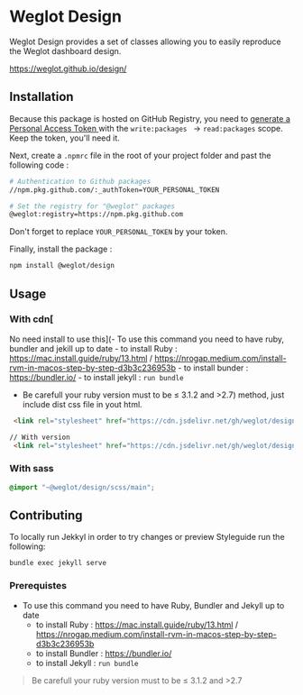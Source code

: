 # Weglot Design

Weglot Design provides a set of classes allowing you to easily reproduce the Weglot dashboard design.

https://weglot.github.io/design/

## Installation

Because this package is hosted on GitHub Registry, you need to [generate a Personal Access Token ](https://github.com/settings/tokens/new) with the `write:packages ` -> `read:packages` scope. Keep the token, you'll need it.

Next, create a `.npmrc` file in the root of your project folder and past the following code :

```bash
# Authentication to Github packages
//npm.pkg.github.com/:_authToken=YOUR_PERSONAL_TOKEN

# Set the registry for "@weglot" packages
@weglot:registry=https://npm.pkg.github.com
```
Don't forget to replace `YOUR_PERSONAL_TOKEN` by your token.

Finally, install the package :

```bash
npm install @weglot/design
```

## Usage

### With cdn[
No need install to use this](- To use this command you need to have ruby, bundler and jekill up to date
    - to install Ruby : https://mac.install.guide/ruby/13.html / https://nrogap.medium.com/install-rvm-in-macos-step-by-step-d3b3c236953b
    - to install bunder : https://bundler.io/
    - to install jekyll : `run bundle`
- Be carefull your ruby version must to be ≤ 3.1.2 and >2.7) method, just include dist css file in yout html.

```html
 <link rel="stylesheet" href="https://cdn.jsdelivr.net/gh/weglot/design/dist/css/main.css">

// With version
 <link rel="stylesheet" href="https://cdn.jsdelivr.net/gh/weglot/design@1.0.27/dist/css/main.css">
```

### With sass
```scss
@import "~@weglot/design/scss/main";
```


## Contributing

To locally run Jekkyl in order to try changes or preview Styleguide run the following:
```
bundle exec jekyll serve
```

### Prerequistes
- To use this command you need to have Ruby, Bundler and Jekyll up to date
    - to install Ruby : https://mac.install.guide/ruby/13.html / https://nrogap.medium.com/install-rvm-in-macos-step-by-step-d3b3c236953b
    - to install Bundler : https://bundler.io/
    - to install Jekyll : `run bundle`
  
> Be carefull your ruby version must to be ≤ 3.1.2 and >2.7
